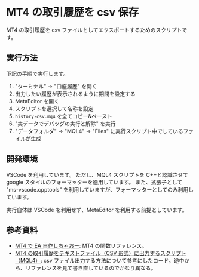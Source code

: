 # MT4 の取引履歴を csv 保存

MT4 の取引履歴を csv ファイルとしてエクスポートするためのスクリプトです。

## 実行方法

下記の手順で実行します。

1. "ターミナル" -> "口座履歴" を開く
1. 出力したい履歴が表示されるように期間を設定する
1. MetaEditor を開く
1. スクリプトを選択して名称を設定
1. `history-csv.mq4` を全てコピー&ペースト
1. "実データでデバッグの実行と解除" を実行
1. "データフォルダ" -> "MQL4" -> "Files" に実行スクリプト中でしているファイルが生成

## 開発環境

VSCode を利用しています。
ただし、MQL4 スクリプトを C++と認識させて google スタイルのフォーマッターを適用しています。
また、拡張子として "ms-vscode.cpptools" を利用していますが、フォーマッターとしてのみ利用しています。

実行自体は VSCode を利用せず、MetaEditor を利用する前提としています。

## 参考資料

- [MT4 で EA 自作しちゃおー](https://yukifx.web.fc2.com/sub/reference/00_root/cone/ref_root.html): MT4 の関数リファレンス。
- [MT4 の取引履歴をテキストファイル（CSV 形式）に出力するスクリプト（MQL4）](https://lawn-tech.jp/order_history.html): csv ファイル出力する方法について参考にしたコード。途中から、リファレンスを見て書き直しているのでかなり異なる。
